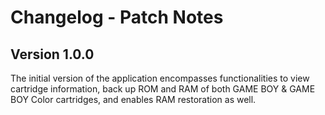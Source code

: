 # Changelog - Patch Notes

## Version 1.0.0
The initial version of the application encompasses functionalities to view cartridge information, back up ROM and RAM of both GAME BOY & GAME BOY Color cartridges, and enables RAM restoration as well.